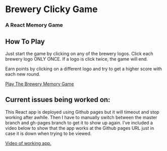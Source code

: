# Brewery Clicky Game
### A React Memory Game

## How To Play

Just start the game by clicking on any of the brewery logos. Click each brewery logo ONLY ONCE. If a logo is click twice, the game will end.

Earn points by clicking on a different logo and try to get a higher score with each new round. 

[Play The Brewery Memory Game](https://lulu-gibbons.github.io/react-game/)

## Current issues being worked on:

This React app is deployed using Github pages but it will timeout and stop working after awhile. Then I have to manually switch between
the master branch and gh-pages branch to get it to show up again. I've included a video below to show that the app works at the Github
pages URL just in case it is down when trying to be viewed. 

[Video of working app.](https://www.youtube.com/watch?v=lF9iityasIc&feature=youtu.be)
